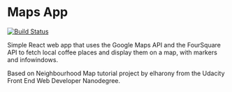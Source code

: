 # Maps App 
[![Build Status](https://travis-ci.org/hnryjmes/maps-app.svg?branch=master)](https://travis-ci.org/hnryjmes/maps-app)

Simple React web app that uses the Google Maps API and the FourSquare API to fetch local coffee places and display them on a map, with markers and infowindows. 

Based on Neighbourhood Map tutorial project by elharony from the Udacity Front End Web Developer Nanodegree. 
